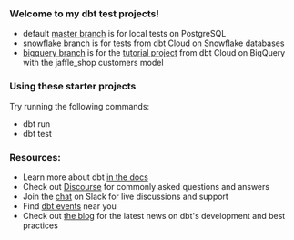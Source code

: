### Welcome to my dbt test projects!

- default [master branch](https://github.com/victorcouste/dbt-tests/tree/master) is for local tests on PostgreSQL
- [snowflake branch](https://github.com/victorcouste/dbt-tests/tree/snowflake) is for tests from dbt Cloud on Snowflake databases
- [bigquery branch](https://github.com/victorcouste/dbt-tests/tree/bigquery) is for the [tutorial project](https://docs.getdbt.com/tutorial/setting-up) from dbt Cloud on BigQuery with the jaffle_shop customers model

### Using these starter projects

Try running the following commands:
- dbt run
- dbt test


### Resources:
- Learn more about dbt [in the docs](https://docs.getdbt.com/docs/introduction)
- Check out [Discourse](https://discourse.getdbt.com/) for commonly asked questions and answers
- Join the [chat](http://slack.getdbt.com/) on Slack for live discussions and support
- Find [dbt events](https://events.getdbt.com) near you
- Check out [the blog](https://blog.getdbt.com/) for the latest news on dbt's development and best practices
